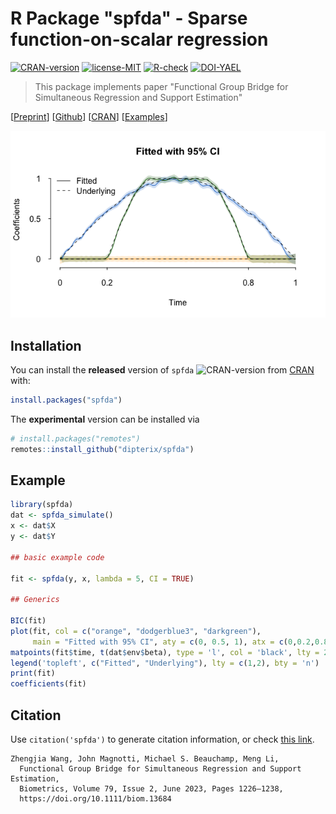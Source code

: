 
# R Package "spfda" - Sparse function-on-scalar regression

<!-- badges: start -->
[![CRAN-version](https://www.r-pkg.org/badges/version/spfda)](https://CRAN.R-project.org/package=spfda)
[![license-MIT](https://img.shields.io/badge/licence-MIT-blue.svg)](https://github.com/dipterix/spfda/blob/master/LICENSE)
[![R-check](https://github.com/dipterix/spfda/actions/workflows/R-CMD-check.yaml/badge.svg)](https://github.com/dipterix/spfda/actions/workflows/R-CMD-check.yaml)
[![DOI-YAEL](https://img.shields.io/badge/DOI-10.1111%2Fbiom.13684-blue?link=https%3A%2F%2Fdoi.org%2F10.1111%2Fbiom.13684)](https://doi.org/10.1111/biom.13684)
<!-- badges: end -->

> This package implements paper "Functional Group Bridge for Simultaneous Regression and Support Estimation" 

[[Preprint](https://arxiv.org/abs/2006.10163)] [[Github](https://github.com/dipterix/spfda)] [[CRAN](https://cran.r-project.org/package=spfda)] [[Examples](https://doi.org/10.5281/zenodo.6363319)]

![Demo example](https://raw.githubusercontent.com/dipterix/spfda/master/inst/cover.png)

## Installation

You can install the **released** version of `spfda` ![CRAN-version](https://www.r-pkg.org/badges/version/spfda) from [CRAN](https://CRAN.R-project.org/package=spfda) with:

``` r
install.packages("spfda")
```

The **experimental** version can be installed via

``` r
# install.packages("remotes")
remotes::install_github("dipterix/spfda")
```

## Example

``` r
library(spfda)
dat <- spfda_simulate()
x <- dat$X
y <- dat$Y

## basic example code

fit <- spfda(y, x, lambda = 5, CI = TRUE)

## Generics

BIC(fit)
plot(fit, col = c("orange", "dodgerblue3", "darkgreen"),
     main = "Fitted with 95% CI", aty = c(0, 0.5, 1), atx = c(0,0.2,0.8,1))
matpoints(fit$time, t(dat$env$beta), type = 'l', col = 'black', lty = 2)
legend('topleft', c("Fitted", "Underlying"), lty = c(1,2), bty = 'n')
print(fit)
coefficients(fit)
```

## Citation

Use `citation('spfda')` to generate citation information, or check [this link](https://doi.org/10.1111/biom.13684).

```
Zhengjia Wang, John Magnotti, Michael S. Beauchamp, Meng Li, 
  Functional Group Bridge for Simultaneous Regression and Support Estimation, 
  Biometrics, Volume 79, Issue 2, June 2023, Pages 1226–1238, 
  https://doi.org/10.1111/biom.13684
```

